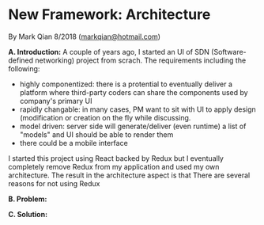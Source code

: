 New Framework: Architecture
=================================

By Mark Qian 8/2018 (markqian@hotmail.com)

<b>A. Introduction:</b> 
A couple of years ago, I started an UI of SDN (Software-defined networking) project from scrach. The requirements including the following:
<ul>
  <li>highly componentized: there is a protential to eventually deliver a platform where third-party coders can share the components used by company's primary UI</li>
  <li>rapidly changable: in many cases, PM want to sit with UI to apply design (modification or creation on the fly while discussing.</li>
  <li>model driven: server side will generate/deliver (even runtime) a list of "models" and UI should be able to  render them</li>
  <li>there could be a mobile interface</li>
</ul>

I started this project using React backed by Redux but I eventually completely remove Redux from my application and used my own architecture.
The result in the architecture aspect is that 
There are several reasons for not using Redux

<b>B. Problem:</b><br/>

<b>C. Solution:</b><br/>

